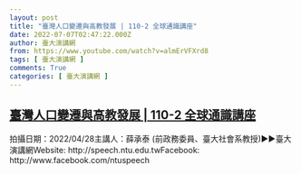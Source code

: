```yaml
---
layout: post
title: "臺灣人口變遷與高教發展 | 110-2 全球通識講座"
date: 2022-07-07T02:47:22.000Z
author: 臺大演講網
from: https://www.youtube.com/watch?v=almErVFXrd8
tags: [ 臺大演講網 ]
comments: True
categories: [ 臺大演講網 ]
---
```

<!--1657162042000-->
[臺灣人口變遷與高教發展 | 110-2 全球通識講座](https://www.youtube.com/watch?v=almErVFXrd8)
------

<div>
拍攝日期：2022/04/28主講人：薛承泰 (前政務委員、臺大社會系教授)►►臺大演講網Website: http://speech.ntu.edu.twFacebook: http://www.facebook.com/ntuspeech
</div>
